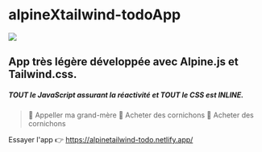 # alpineXtailwind-todoApp
![](https://caffeinecreations.ca/imager/uploads/blog/20320/alpine-plus-tailwind_b4afd5938494bdf3fa5c0c6765d37025.jpg)

## App très légère développée avec Alpine.js et Tailwind.css. 
##### TOUT le JavaScript assurant la réactivité et TOUT le CSS est INLINE.

> :white_square_button: Appeller ma grand-mère
> :white_square_button: Acheter des cornichons
> :white_square_button: Acheter des cornichons

Essayer l'app :point_right: https://alpinetailwind-todo.netlify.app/
